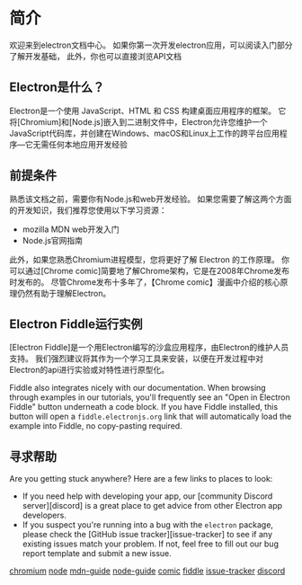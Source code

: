 # 简介

欢迎来到electron文档中心。 如果你第一次开发electron应用，可以阅读入门部分了解开发基础， 此外，你也可以直接浏览API文档

## Electron是什么？

Electron是一个使用 JavaScript、HTML 和 CSS 构建桌面应用程序的框架。 它将[Chromium]和[Node.js]嵌入到二进制文件中，Electron允许您维护一个JavaScript代码库，并创建在Windows、macOS和Linux上工作的跨平台应用程序—它无需任何本地应用开发经验

## 前提条件

熟悉该文档之前，需要你有Node.js和web开发经验。 如果您需要了解这两个方面的开发知识，我们推荐您使用以下学习资源：

* mozilla MDN web开发入门
* Node.js官网指南

此外，如果您熟悉Chromium进程模型，您将更好了解 Electron 的工作原理。 你可以通过[Chrome comic]简要地了解Chrome架构，它是在2008年Chrome发布时发布的。 尽管Chrome发布十多年了，【Chrome comic】漫画中介绍的核心原理仍然有助于理解Electron。

## Electron Fiddle运行实例

[Electron Fiddle]是一个用Electron编写的沙盒应用程序，由Electron的维护人员支持。 我们强烈建议将其作为一个学习工具来安装，以便在开发过程中对Electron的api进行实验或对特性进行原型化。

Fiddle also integrates nicely with our documentation. When browsing through examples in our tutorials, you'll frequently see an "Open in Electron Fiddle" button underneath a code block. If you have Fiddle installed, this button will open a `fiddle.electronjs.org` link that will automatically load the example into Fiddle, no copy-pasting required.

## 寻求帮助

Are you getting stuck anywhere? Here are a few links to places to look:

* If you need help with developing your app, our \[community Discord server\]\[discord\] is a great place to get advice from other Electron app developers.
* If you suspect you're running into a bug with the `electron` package, please check the \[GitHub issue tracker\]\[issue-tracker\] to see if any existing issues match your problem. If not, feel free to fill out our bug report template and submit a new issue.

[chromium](https://www.chromium.org/) [node](https://nodejs.org/) [mdn-guide](https://developer.mozilla.org/en-US/docs/Learn/Getting_started_with_the_web) [node-guide](https://nodejs.dev/learn) [comic](https://www.google.com/googlebooks/chrome/) [fiddle](https://electronjs.org/fiddle) [issue-tracker](https://github.com/electron/electron/issues) [discord](https://discord.gg/electron)
